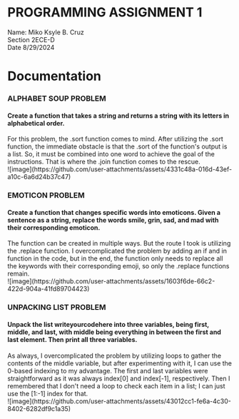 # PROGRAMMING ASSIGNMENT 1
Name: Miko Ksyle B. Cruz <br>
Section 2ECE-D <br>
Date 8/29/2024 <br>
# Documentation
<h3>ALPHABET SOUP PROBLEM</h3>
<h4>Create a function that takes a string and returns a string with its letters in alphabetical order.</h4>
For this problem, the .sort function comes to mind. After utilizing the .sort function, the immediate obstacle is that the .sort of the function's output is a list. So, it must be combined into one word to achieve the goal of the instructions. That is where the .join function comes to the rescue.<br>
![image](https://github.com/user-attachments/assets/4331c48a-016d-43ef-a10c-6a6d24b37c47)

<h3>EMOTICON PROBLEM</h3>
<h4>Create a function that changes specific words into emoticons. Given a sentence as a string, replace the words smile, grin, sad, and mad with their corresponding emoticon.</h4>
The function can be created in multiple ways. But the route I took is utilizing the .replace function. I overcomplicated the problem by adding an if and in function in the code, but in the end, the function only needs to replace all the keywords with their corresponding emoji, so only the .replace functions remain.<br>
![image](https://github.com/user-attachments/assets/1603f6de-66c2-422d-904a-41fd89704423)

<h3>UNPACKING LIST PROBLEM</h3>
<h4>Unpack the list writeyourcodehere into three variables, being first, middle, and last, with middle being everything in between the first and last element. Then print all three variables.</h4>
As always, I overcomplicated the problem by utilizing loops to gather the contents of the middle variable, but after experimenting with it, I can use the 0-based indexing to my advantage. The first and last variables were straightforward as it was always index[0] and index[-1], respectively. Then I remembered that I don't need a loop to check each item in a list; I can just use the [1:-1] index for that.<br>
![image](https://github.com/user-attachments/assets/43012cc1-fe6a-4c30-8402-6282df9c1a35)
